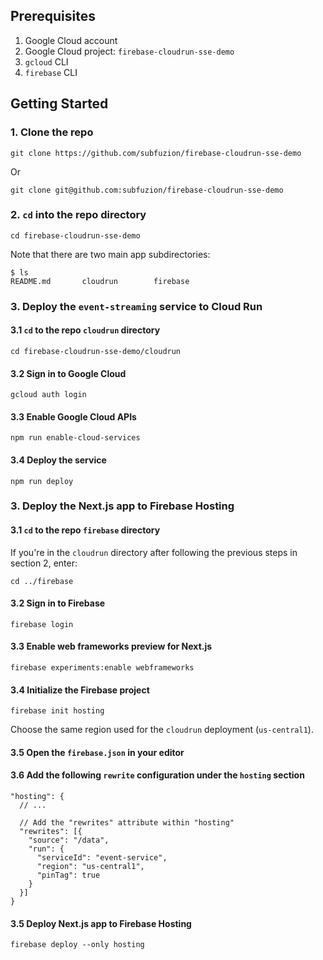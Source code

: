 ## Prerequisites

1. Google Cloud account
2. Google Cloud project: `firebase-cloudrun-sse-demo`
3. `gcloud` CLI
4. `firebase` CLI

## Getting Started

### 1. Clone the repo

```text
git clone https://github.com/subfuzion/firebase-cloudrun-sse-demo
```

Or

```text
git clone git@github.com:subfuzion/firebase-cloudrun-sse-demo
```

### 2. `cd` into the repo directory

```text
cd firebase-cloudrun-sse-demo
```

Note that there are two main app subdirectories:

```text
$ ls
README.md       cloudrun        firebase
```

### 3. Deploy the `event-streaming` service to Cloud Run

#### 3.1 `cd` to the repo `cloudrun` directory

```text
cd firebase-cloudrun-sse-demo/cloudrun
```

#### 3.2 Sign in to Google Cloud

```text
gcloud auth login
```

#### 3.3 Enable Google Cloud APIs

```text
npm run enable-cloud-services
```

#### 3.4 Deploy the service

```text
npm run deploy
```

### 3. Deploy the Next.js app to Firebase Hosting

#### 3.1 `cd` to the repo `firebase` directory

If you're in the `cloudrun` directory after following the previous steps in
section 2, enter:

```text
cd ../firebase
```

#### 3.2 Sign in to Firebase

```text
firebase login
```

#### 3.3 Enable web frameworks preview for Next.js

```text
firebase experiments:enable webframeworks
```

#### 3.4 Initialize the Firebase project

```text
firebase init hosting
```

Choose the same region used for the `cloudrun` deployment (`us-central1`).

#### 3.5 Open the `firebase.json` in your editor

#### 3.6 Add the following `rewrite` configuration under the `hosting` section

```text
"hosting": {
  // ...

  // Add the "rewrites" attribute within "hosting"
  "rewrites": [{
    "source": "/data",
    "run": {
      "serviceId": "event-service",
      "region": "us-central1",
      "pinTag": true
    }
  }]
}
```

#### 3.5 Deploy Next.js app to Firebase Hosting

```text
firebase deploy --only hosting
```
